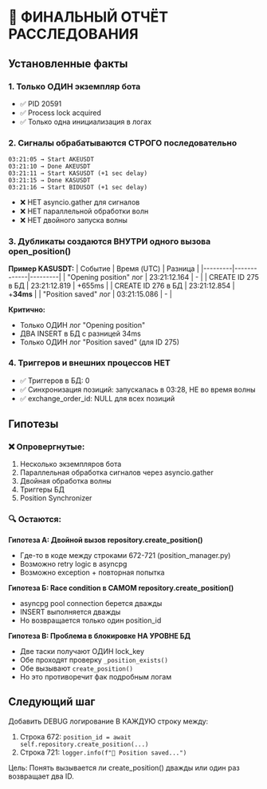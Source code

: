# 🎯 ФИНАЛЬНЫЙ ОТЧЁТ РАССЛЕДОВАНИЯ

## Установленные факты

### 1. Только ОДИН экземпляр бота
- ✅ PID 20591
- ✅ Process lock acquired
- ✅ Только одна инициализация в логах

### 2. Сигналы обрабатываются СТРОГО последовательно
```
03:21:05 → Start AKEUSDT
03:21:10 → Done AKEUSDT  
03:21:11 → Start KASUSDT (+1 sec delay)
03:21:15 → Done KASUSDT
03:21:16 → Start BIDUSDT (+1 sec delay)
```
- ❌ НЕТ asyncio.gather для сигналов
- ❌ НЕТ параллельной обработки волн
- ❌ НЕТ двойного запуска волны

### 3. Дубликаты создаются ВНУТРИ одного вызова open_position()

**Пример KASUSDT:**
| Событие | Время (UTC) | Разница |
|---------|-------------|---------|
| "Opening position" лог | 23:21:12.164 | - |
| CREATE ID 275 в БД | 23:21:12.819 | +655ms |
| CREATE ID 276 в БД | 23:21:12.854 | +**34ms** |
| "Position saved" лог | 03:21:15.086 | - |

**Критично:** 
- Только ОДИН лог "Opening position"
- ДВА INSERT в БД с разницей 34ms
- Только ОДИН лог "Position saved" (для ID 275)

### 4. Триггеров и внешних процессов НЕТ
- ✅ Триггеров в БД: 0
- ✅ Синхронизация позиций: запускалась в 03:28, НЕ во время волны
- ✅ exchange_order_id: NULL для всех позиций

## Гипотезы

### ❌ Опровергнутые:
1. Несколько экземпляров бота
2. Параллельная обработка сигналов через asyncio.gather
3. Двойная обработка волны
4. Триггеры БД
5. Position Synchronizer

### 🔍 Остаются:

**Гипотеза А: Двойной вызов repository.create_position()**
- Где-то в коде между строками 672-721 (position_manager.py)
- Возможно retry logic в asyncpg
- Возможно exception + повторная попытка

**Гипотеза Б: Race condition в САМОМ repository.create_position()**
- asyncpg pool connection берется дважды
- INSERT выполняется дважды
- Но возвращается только один position_id

**Гипотеза В: Проблема в блокировке НА УРОВНЕ БД**
- Две таски получают ОДИН lock_key
- Обе проходят проверку `_position_exists()`
- Обе вызывают `create_position()`
- Но это противоречит фак подробным логам

## Следующий шаг

Добавить DEBUG логирование В КАЖДУЮ строку между:
1. Строка 672: `position_id = await self.repository.create_position(...)`
2. Строка 721: `logger.info(f"💾 Position saved...")`

Цель: Понять вызывается ли create_position() дважды или один раз возвращает два ID.
